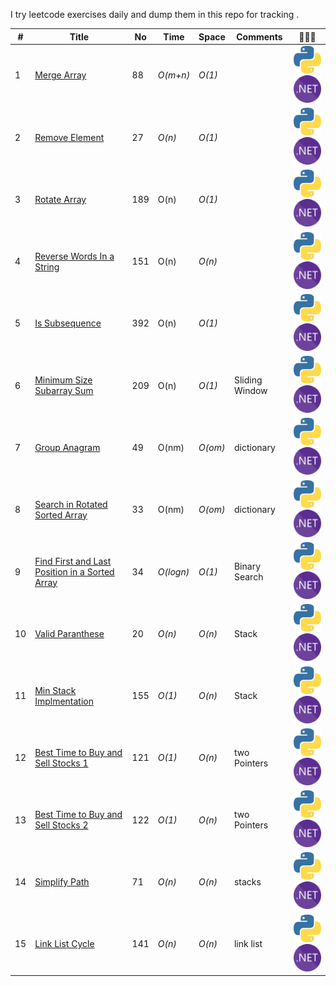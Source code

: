 I try leetcode exercises daily and dump them in this repo for tracking . 

|# | Title | No | Time | Space | Comments| 🧑🏾‍💻  
|---| ----- | ----- | ---- | ----- | -------- |-------- |
|1 | [Merge Array](https://leetcode.com/problems/merge-sorted-array/description/) | 88 | _O(m+n)_ | _O(1)_ | |![python](/assets/python.png)![C#](/assets/csharp.png)|
|2 | [Remove Element](https://leetcode.com/problems/remove-element/description/) | 27 | _O(n)_ |_O(1)_ | |![python](/assets/python.png)![C#](/assets/csharp.png)|
|3 | [Rotate Array](https://leetcode.com/problems/rotate-array/description/) | 189 | O(n) |_O(1)_| |![python](/assets/python.png)![C#](/assets/csharp.png)|
|4 | [Reverse Words In a String](https://leetcode.com/problems/reverse-words-in-a-string/) | 151 | O(n) |_O(n)_| |![python](/assets/python.png)![C#](/assets/csharp.png)|
|5 | [Is Subsequence](https://leetcode.com/problems/is-subsequence/) | 392 | O(n) |_O(1)_| |![python](/assets/python.png)![C#](/assets/csharp.png)|
|6 | [Minimum Size Subarray Sum](https://leetcode.com/problems/minimum-size-subarray-sum/) | 209 | O(n) |_O(1)_| Sliding Window|![python](/assets/python.png)![C#](/assets/csharp.png)|
|7 | [Group Anagram](https://leetcode.com/problems/group-anagrams/) | 49 | O(nm) |_O(om)_| dictionary|![python](/assets/python.png)![C#](/assets/csharp.png)|
|8 | [Search in Rotated Sorted Array](https://leetcode.com/problems/search-in-rotated-sorted-array/) | 33 | O(nm) |_O(om)_| dictionary|![python](/assets/python.png)![C#](/assets/csharp.png)|
|9 | [Find First and Last Position in a Sorted Array](https://leetcode.com/problems/find-first-and-last-position-of-element-in-sorted-array/) | 34 | _O(logn)_ |_O(1)_| Binary Search  |![python](/assets/python.png)![C#](/assets/csharp.png)|
|10 | [Valid Paranthese](https://leetcode.com/problems/valid-parentheses/) | 20 | _O(n)_ |_O(n)_| Stack|![python](/assets/python.png)![C#](/assets/csharp.png)|
|11 | [Min Stack Implmentation](https://leetcode.com/problems/min-stack/) | 155 | _O(1)_ |_O(n)_| Stack|![python](/assets/python.png)![C#](/assets/csharp.png)|
|12 | [Best Time to Buy and Sell Stocks 1](https://leetcode.com/problems/best-time-to-buy-and-sell-stock/) | 121 | _O(1)_ |_O(n)_| two Pointers|![python](/assets/python.png)![C#](/assets/csharp.png)|
|13 | [Best Time to Buy and Sell Stocks 2](https://leetcode.com/problems/best-time-to-buy-and-sell-stock-ii/) | 122 | _O(1)_ |_O(n)_| two Pointers|![python](/assets/python.png)![C#](/assets/csharp.png)|
|14 | [Simplify Path](https://leetcode.com/problems/simplify-path/) | 71 | _O(n)_ |_O(n)_| stacks|![python](/assets/python.png)![C#](/assets/csharp.png)|
|15 | [Link List Cycle](https://leetcode.com/problems/linked-list-cycle/) | 141 | _O(n)_ |_O(n)_| link list|![python](/assets/python.png)![C#](/assets/csharp.png)|
